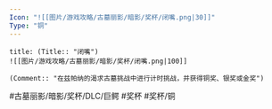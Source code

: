 ```yaml
---
Icon: "![[图片/游戏攻略/古墓丽影/暗影/奖杯/闭嘴.png|30]]"
Type: "铜"
---
```

```ad-common-bronze-trophy
title: (Title:: "闭嘴")
![[图片/游戏攻略/古墓丽影/暗影/奖杯/闭嘴.png|100]]

(Comment:: "在兹帕纳的渴求古墓挑战中进行计时挑战，并获得铜奖、银奖或金奖")
```

#古墓丽影/暗影/奖杯/DLC/巨鳄 #奖杯 #奖杯/铜

